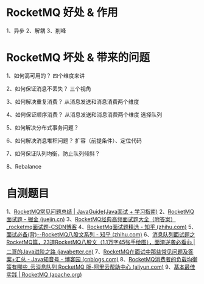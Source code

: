 # RocketMQ 好处 & 作用
1、异步
2、解耦
3、削峰

# RocketMQ 坏处 & 带来的问题
1、如何高可用的？
四个维度来讲

2、如何保证消息不丢失？
三个视角

3、如何解决重复消费？
从消息发送和消息消费两个维度

4、如何保证顺序消费？
从消息发送和消息消费两个维度
选择队列

5、如何解决分布式事务问题？

6、如何解决消息堆积问题？
扩容（前提条件）、定位代码

7、如何保证队列均衡，防止队列倾斜？

8、Rebalance

# 自测题目
1、[RocketMQ常见问题总结 | JavaGuide(Java面试 + 学习指南)](https://javaguide.cn/high-performance/message-queue/rocketmq-questions.html)
2、[RocketMQ面试题 - 掘金 (juejin.cn)](https://juejin.cn/post/7066064544837140510#heading-48)
3、[RocketMQ经典高频面试题大全（附答案）_rocketmq面试题-CSDN博客](https://blog.csdn.net/ctwctw/article/details/107463884)
4、[RocketMq面试题精选 - 知乎 (zhihu.com)](https://zhuanlan.zhihu.com/p/521109575)
5、[面试必备(背)--RocketMQ八股文系列 - 知乎 (zhihu.com)](https://zhuanlan.zhihu.com/p/558139014)
6、[消息队列面试题之RocketMQ篇，23道RocketMQ八股文（1.1万字45张手绘图），面渣逆袭必看👍 | 二哥的Java进阶之路 (javabetter.cn)](https://javabetter.cn/sidebar/sanfene/rocketmq.html)
7、[RocketMQ在面试中那些常见问题及答案+汇总 - Java知音号 - 博客园 (cnblogs.com)](https://www.cnblogs.com/javazhiyin/p/13327925.html)
8、[RocketMQ消费者的负载均衡策有哪些_云消息队列 RocketMQ 版-阿里云帮助中心 (aliyun.com)](https://help.aliyun.com/zh/apsaramq-for-rocketmq/cloud-message-queue-rocketmq-5-x-series/developer-reference/load-balancing-policies-for-consumers?spm=a2c4g.11186623.0.0.1fc93d06lIa1DS)
9、[基本最佳实践 | RocketMQ (apache.org)](https://rocketmq.apache.org/zh/docs/bestPractice/01bestpractice/)






